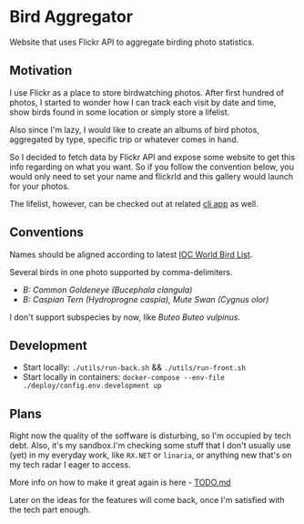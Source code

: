 # Bird Aggregator

Website that uses Flickr API to aggregate birding photo statistics.

## Motivation

I use Flickr as a place to store birdwatching photos. After first hundred of photos, I started to wonder how I can track each visit by date and time, show birds found in some location or simply store a lifelist.

Also since I'm lazy, I would like to create an albums of bird photos, aggregated by type, specific trip or whatever comes in hand.

So I decided to fetch data by Flickr API and expose some website to get this info regarding on what you want. So if you follow the convention below, you would only need to set your name and flickrId and this gallery would launch for your photos.

The lifelist, however, can be checked out at related [cli app](https://github.com/selfdeceited/bird-aggregator-cli) as well.

## Conventions

Names should be aligned according to latest [IOC World Bird List](http://www.worldbirdnames.org/).

Several birds in one photo supported by comma-delimiters.

- _B: Common Goldeneye (Bucephala clangula)_
- _B: Caspian Tern (Hydroprogne caspia), Mute Swan (Cygnus olor)_

I don't support subspecies by now, like  _Buteo Buteo vulpinus_.

## Development

- Start locally: `./utils/run-back.sh` && `./utils/run-front.sh`
- Start locally in containers: `docker-compose --env-file ./deploy/config.env.development up`

## Plans
Right now the quality of the soffware is disturbing, so I'm occupied by tech debt. Also, it's my sandbox.I'm checking some stuff that I don't usually use (yet) in my everyday work, like `RX.NET` or `linaria`, or anything new that's on my tech radar I eager to access.

More info on how to make it great again is here - [TODO.md](./TODO.md)

Later on the ideas for the features will come back, once I'm satisfied with the tech part enough.